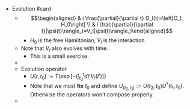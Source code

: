- Evolution #card
	- $$\begin{aligned} & i \frac{\partial}{\partial t} O_I(t)=\left[O_I, H_0\right] \\ & i \frac{\partial}{\partial t}|\psi(t)\rangle_I=V_I|\psi(t)\rangle_I\end{aligned}$$
		- $H_0$ is the free Hamiltonian, $V_I$ is the interaction.
	- Note that $V_I$ also evolves with time.
		- This is a small exercise.
	-
	- Evolution operator
		- $U(t,t_0):=T\{\exp[-i\int^{t}_{t_0}dt' V_I(t')]\}$
		- Note that we must **fix** $t_0$ and define $U_(t_2,t_1):=U(t_2,t_0)U^\dag(t_1,t_0)$. Otherwise the operators won't compose properly.
	-